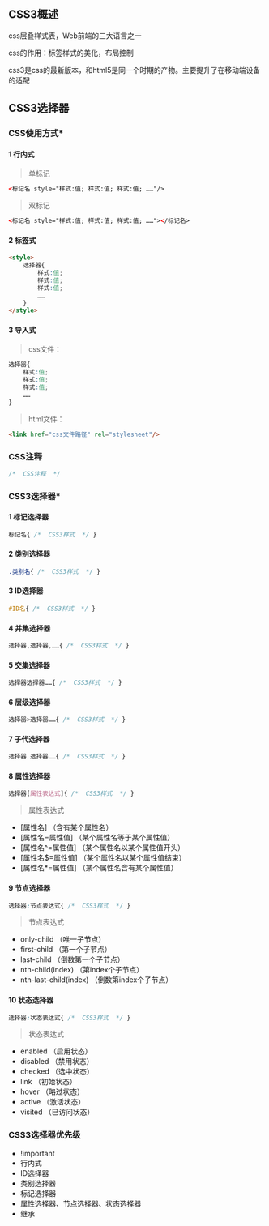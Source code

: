## 

## CSS3概述

css层叠样式表，Web前端的三大语言之一

css的作用：标签样式的美化，布局控制

css3是css的最新版本，和html5是同一个时期的产物。主要提升了在移动端设备的适配

## CSS3选择器

### CSS使用方式\*

#### 1 行内式

> 单标记

```html
<标记名 style="样式:值; 样式:值; 样式:值; ……"/>
```

> 双标记

```html
<标记名 style="样式:值; 样式:值; 样式:值; ……"></标记名>
```

#### 2 标签式

```html
<style>
    选择器{
        样式:值;
        样式:值;
        样式:值;
        ……
    }
</style>
```

#### 3 导入式

> css文件：

```css
选择器{
    样式:值;
    样式:值;
    样式:值;
    ……
}
```

> html文件：

```html
<link href="css文件路径" rel="stylesheet"/>
```

### CSS注释

```css
/*  CSS注释  */
```

### CSS3选择器\*

#### 1 标记选择器

```css
标记名{ /*  CSS3样式  */ }
```

#### 2 类别选择器

```css
.类别名{ /*  CSS3样式  */ }
```

#### 3 ID选择器

```css
#ID名{ /*  CSS3样式  */ }
```

#### 4 并集选择器

```css
选择器,选择器,……{ /*  CSS3样式  */ }
```

#### 5 交集选择器

```css
选择器选择器……{ /*  CSS3样式  */ }
```

#### 6 层级选择器

```css
选择器>选择器……{ /*  CSS3样式  */ }
```

#### 7 子代选择器

```css
选择器 选择器……{ /*  CSS3样式  */ }
```

#### 8 属性选择器

```css
选择器[属性表达式]{ /*  CSS3样式  */ }
```

> 属性表达式

+ [属性名] （含有某个属性名）
+ [属性名=属性值] （某个属性名等于某个属性值）
+ [属性名^=属性值] （某个属性名以某个属性值开头）
+ [属性名$=属性值] （某个属性名以某个属性值结束）
+ [属性名*=属性值] （某个属性名含有某个属性值） 

#### 9 节点选择器

```css
选择器:节点表达式{ /*  CSS3样式  */ }
```

> 节点表达式

+ only-child （唯一子节点）
+ first-child （第一个子节点）
+ last-child （倒数第一个子节点）
+ nth-child(index) （第index个子节点）
+ nth-last-child(index) （倒数第index个子节点）

#### 10 状态选择器

```css
选择器:状态表达式{ /*  CSS3样式  */ }
```

> 状态表达式

+ enabled （启用状态）
+ disabled （禁用状态）
+ checked （选中状态）
+ link （初始状态）
+ hover （略过状态）
+ active （激活状态）
+ visited （已访问状态）

### CSS3选择器优先级

+ !important
+ 行内式
+ ID选择器
+ 类别选择器
+ 标记选择器
+ 属性选择器、节点选择器、状态选择器
+ 继承
